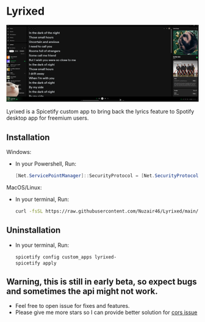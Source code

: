 # Lyrixed

![](resource/preview.png)

Lyrixed is a Spicetify custom app to bring back the lyrics feature to Spotify desktop app for freemium users.

## Installation

Windows: 
 - In your Powershell, Run:
    ```powershell
    [Net.ServicePointManager]::SecurityProtocol = [Net.SecurityProtocolType]::Tls12; Invoke-Expression "& { $(Invoke-WebRequest -UseBasicParsing 'https://raw.githubusercontent.com/Nuzair46/Lyrixed/main/install.ps1') }"
    ```
MacOS/Linux:
- In your terminal, Run:
  ```bash
  curl -fsSL https://raw.githubusercontent.com/Nuzair46/Lyrixed/main/install.sh | sh
  ```

## Uninstallation
- In your terminal, Run:
  ```
  spicetify config custom_apps lyrixed-
  spicetify apply
  ```
## Warning, this is still in early beta, so expect bugs and sometimes the api might not work.

- Feel free to open issue for fixes and features.
- Please give me more stars so I can provide better solution for [cors issue](https://cors.sh/)
